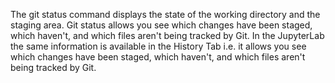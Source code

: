 The git status command displays the state of the working directory and the staging area. Git status allows you see which changes have been staged, which haven't, and which files aren't being tracked by Git.
In the JupyterLab the same information is available in the History Tab i.e. it allows you see which changes have been staged, which haven't, and which files aren't being tracked by Git.